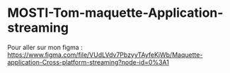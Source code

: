 # MOSTI-Tom-maquette-Application-streaming

Pour aller sur mon figma : https://www.figma.com/file/VUdLVdv7PbzyyTAyfeKjWb/Maquette-application-Cross-platform-streaming?node-id=0%3A1

